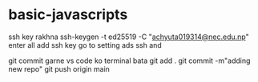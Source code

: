# basic-javascripts

ssh key rakhna
ssh-keygen -t ed25519 -C "achyuta019314@nec.edu.np"
enter all
 add ssh key
go to setting 
ads ssh and


git commit garne vs code  ko terminal bata
git add .
git commit -m"adding new repo"
git push origin main
